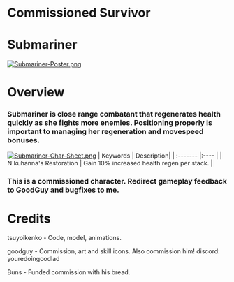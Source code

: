 # Commissioned Survivor

# Submariner

[![Submariner-Poster.png](https://i.postimg.cc/QxC1VtGS/Submariner-Poster.png)](https://postimg.cc/RNrNDv0n)

# Overview
### Submariner is close range combatant that regenerates health quickly as she fights more enemies. Positioning properly is important to managing her regeneration and movespeed bonuses.

[![Submariner-Char-Sheet.png](https://i.postimg.cc/kg9VKXLk/Submariner-Char-Sheet.png)](https://postimg.cc/kB1Xd9Jc)
| Keywords | Description|
| :------- |:---- |
| N'kuhanna's Restoration | Gain 10% increased health regen per stack. |

### This is a commissioned character. Redirect gameplay feedback to GoodGuy and bugfixes to me.
 
# Credits

tsuyoikenko - Code, model, animations.

goodguy - Commission, art and skill icons. Also commission him! discord: youredoingoodlad

Buns - Funded commission with his bread.